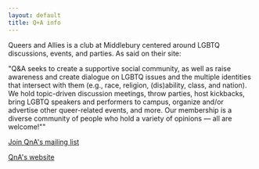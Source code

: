 ```yaml
---
layout: default
title: Q+A info
---
```

Queers and Allies is a club at Middlebury centered around LGBTQ discussions, events, and parties. As said on their site:

"Q&A seeks to create a supportive social community, as well as raise awareness and create dialogue on LGBTQ issues and the multiple identities that intersect with them (e.g., race, religion, (dis)ability, class, and nation).
We hold topic-driven discussion meetings, throw parties, host kickbacks, bring LGBTQ speakers and performers to campus, organize and/or advertise other queer-related events, and more.
Our membership is a diverse community of people who hold a variety of opinions — all are welcome!""


[Join QnA's mailing list](https://docs.google.com/forms/d/e/1FAIpQLSe_rKqq_5zx5TW4i_E9rKgg-7ke3H2qvmeBsLORq0bXMzq_Bg/viewform)

[QnA's website](https://sites.middlebury.edu/queersandallies/)
